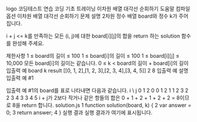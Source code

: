 logo
코딩테스트 연습
코딩 기초 트레이닝
이차원 배열 대각선 순회하기
도움말
컴파일 옵션
이차원 배열 대각선 순회하기
문제 설명
2차원 정수 배열 board와 정수 k가 주어집니다.

i + j <= k를 만족하는 모든 (i, j)에 대한 board[i][j]의 합을 return 하는 solution 함수를 완성해 주세요.

제한사항
1 ≤ board의 길이 ≤ 100
1 ≤ board[i]의 길이 ≤ 100
1 ≤ board[i][j] ≤ 10,000
모든 board[i]의 길이는 같습니다.
0 ≤ k < board의 길이 + board[i]의 길이
입출력 예
board	k	result
[[0, 1, 2],[1, 2, 3],[2, 3, 4],[3, 4, 5]]	2	8
입출력 예 설명
입출력 예 #1

입출력 예 #1의 board를 표로 나타내면 다음과 같습니다.
i \ j	0	1	2
0	0	1	2
1	1	2	3
2	2	3	4
3	3	4	5
i + j가 2보다 작거나 같은 항들의 합은 0 + 1 + 2 + 1 + 2 + 2 = 8이므로 8을 return 합니다.
solution.js
1
function solution(board, k) {
2
    var answer = 0;
3
    return answer;
4
}
실행 결과
실행 결과가 여기에 표시됩니다.
